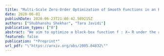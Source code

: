 ```yaml
---
title: "Multi-Scale Zero-Order Optimization of Smooth Functions in an RKHS"
date: 2020-06-01
publishDate: 2020-06-23T21:00:42.589215Z
authors: ["Shubhanshu Shekhar", "Tara Javidi"]
publication_types: ["0"]
abstract: "We aim to optimize a black-box function f : X→ R under the assumption that f is H¨older smooth and has bounded norm in the Reproducing Kernel Hilbert Space (RKHS) associated with a given kernel K. This problem is known to have an agnostic Gaussian Process (GP) bandit interpretation in which an appropriately constructed GP surrogate model with kernel K is used to obtain an upper confidence bound (UCB) algorithm. In this paper, we propose a new algorithm (LP-GP-UCB) where the usual GP surrogate model is augmented with Local Polynomial (LP) estimators of the H¨older smooth function f to construct a multi-scale upper confidence bound guiding the search for the optimizer. We analyze this algorithm and derive high probability bounds on its simple and cumulative regret. We then prove that the elements of many common reproducing kernel Hilbert spaces are H¨older smooth and obtain the corresponding H¨older smoothness parameters, and hence, specialize our regret bounds for several commonly used and practically relevant kernels. When specialized to the Squared Exponential (SE) kernel, LP-GP-UCB matches the optimal performance, while for the case of Mat´ern kernels (Kν)ν>0, it results in uniformly tighter regret bounds for all values of the smoothness parameter ν > 0. Most notably, for certain ranges of ν, the algorithm achieves near-optimal bounds on simple and cumulative regrets, matching the algorithm-independent lower bounds up to poly-logarithmic factors, and thus closing the large gap between the existing upper and lower bounds for these values of ν. Additionally, our analysis provides the first explicit regret bounds, in terms of the budget n, for the Rational-Quadratic (RQ) and Gamma-Exponential (GE). Finally, experiments with synthetic functions as well as a Convolutional Neural Network hyperparameter tuning task demonstrate the practical benefits of our multi-scale partitioning approach over some existing algorithms numerically."
featured: false
publication: "*Preprint*"
url_pdf: "\"https://arxiv.org/abs/2005.04832\""
---
```


